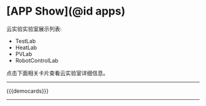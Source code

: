 # [APP Show](@id apps)

云实验实验室展示列表:

* TestLab
* HeatLab
* PVLab
* RobotControlLab

点击下面相关卡片查看云实验室详细信息。

---

{{{democards}}}

---
